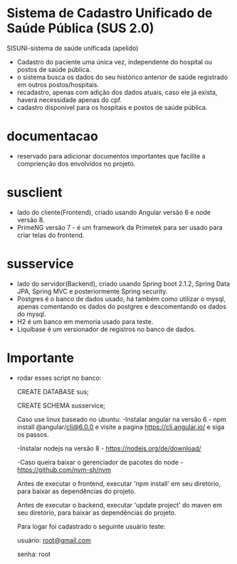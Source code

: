# Sistema de Cadastro Unificado de Saúde Pública (SUS 2.0)
SISUNI-sistema de saúde unificada (apelido)

- Cadastro do paciente uma única vez, independente do hospital ou postos de saúde pública.
- o sistema busca os dados do seu histórico anterior de saúde registrado em outros postos/hospitais.
- recadastro, apenas com adição dos dados atuais, caso ele já exista, haverá necessidade apenas do cpf.
- cadastro disponível para os hospitais e postos de saúde pública.

# documentacao
- reservado para adicionar documentos importantes que facilite a comprienção dos envolvidos no projeto.

# susclient
- lado do cliente(Frontend), criado usando Angular versão 6 e node versão 8.
- PrimeNG versão 7 - é um framework da Primetek para ser usado para criar telas do frontend.

# susservice
- lado do servidor(Backend), criado usando Spring boot 2.1.2, Spring Data JPA, Spring MVC e posteriormente Spring security.
- Postgres é o banco de dados usado, há também como utilizar o mysql, apenas comentando os dados do postgres e descomentando os dados do mysql.
- H2 é um banco em memoria usado para teste.
- Liquibase é um versionador de registros no banco de dados.

# Importante
- rodar esses script no banco:

  CREATE DATABASE sus;
  
  CREATE SCHEMA susservice;
  
  Caso use linux baseado no ubuntu:
  -Instalar angular na versão 6 - npm install @angular/cli@6.0.0 e visite a pagina https://cli.angular.io/ e siga os passos.
  
  -Instalar nodejs na versão 8 -  https://nodejs.org/de/download/
  
  -Caso queira baixar o gerenciador de pacotes do node - https://github.com/nvm-sh/nvm
  
  Antes de executar o frontend, executar 'npm install' em seu diretório, para baixar as dependências do projeto.
  
  Antes de executar o backend, executar 'update project' do maven em seu diretório, para baixar as dependências do projeto.
  
  Para logar foi cadastrado o seguinte usuário teste: 
  
  usuário: root@gmail.com 
  
  senha: root
